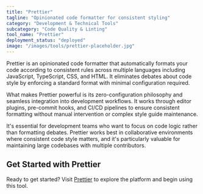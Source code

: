 ```yaml
---
title: "Prettier"
tagline: "Opinionated code formatter for consistent styling"
category: "Development & Technical Tools"
subcategory: "Code Quality & Linting"
tool_name: "Prettier"
deployment_status: "deployed"
image: "/images/tools/prettier-placeholder.jpg"
---
```

Prettier is an opinionated code formatter that automatically formats your code according to consistent rules across multiple languages including JavaScript, TypeScript, CSS, and HTML. It eliminates debates about code style by enforcing a standard format with minimal configuration required.

What makes Prettier powerful is its zero-configuration philosophy and seamless integration into development workflows. It works through editor plugins, pre-commit hooks, and CI/CD pipelines to ensure consistent formatting without manual intervention or complex style guide maintenance.

It's essential for development teams who want to focus on code logic rather than formatting debates. Prettier works best in collaborative environments where consistent code style matters, and it's particularly valuable for maintaining large codebases with multiple contributors.

## Get Started with Prettier

Ready to get started? Visit [Prettier](https://prettier.io) to explore the platform and begin using this tool.
